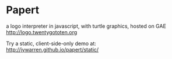 Papert
====

a logo interpreter in javascript, with turtle graphics, hosted on GAE http://logo.twentygototen.org

Try a static, client-side-only demo at: http://jywarren.github.io/papert/static/


